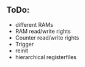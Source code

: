 ## ToDo:

- different RAMs
- RAM read/write rights
- Counter read/write rights
- Trigger
- reinit
- hierarchical registerfiles